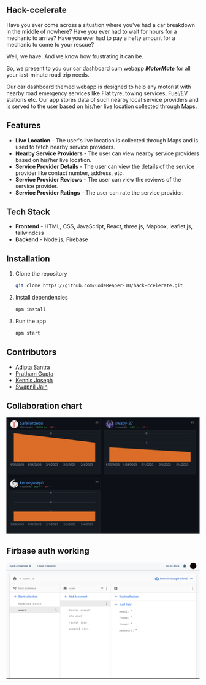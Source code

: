 ## Hack-ccelerate

Have you ever come across a situation where you've had a car breakdown in the middle of nowhere?
Have you ever had to wait for hours for a mechanic to arrive?
Have you ever had to pay a hefty amount for a mechanic to come to your rescue?

Well, we have. And we know how frustrating it can be.

So, we present to you our car dashboard cum webapp **_MotorMate_** for all your last-minute road trip needs.

Our car dashboard themed webapp is designed to help any motorist with nearby road emergency services like Flat tyre, towing services, Fuel/EV stations etc. Our app stores data of such nearby local service providers and is served to the user based on his/her live location collected through Maps.

## Features

-   **Live Location** - The user's live location is collected through Maps and is used to fetch nearby service providers.
-   **Nearby Service Providers** - The user can view nearby service providers based on his/her live location.
-   **Service Provider Details** - The user can view the details of the service provider like contact number, address, etc.
-   **Service Provider Reviews** - The user can view the reviews of the service provider.
-   **Service Provider Ratings** - The user can rate the service provider.

## Tech Stack

-   **Frontend** - HTML, CSS, JavaScript, React, three.js, Mapbox, leaflet.js, tailwindcss
-   **Backend** - Node.js, Firebase

## Installation

1.  Clone the repository

    ```bash
    git clone https://github.com/CodeReaper-10/hack-ccelerate.git
    ```

2.  Install dependencies

    ```bash
    npm install
    ```

3.  Run the app

    ```bash
    npm start
    ```

## Contributors

-   [Adipta Santra](https://github.com/CodeReaper-10)
-   [Pratham Gupta](https://github.com/SafeTorpedo)
-   [Kennis Joseph](https://www.github.com/kennisjoseph)
-   [Swapnil Jain](https://github.com/swapy-27)

## Collaboration chart

![Collaboration chart](./src/assets/images/collaboration.png)

## Firbase auth working

![Firebase Auth](./src/assets/images/image.png)

